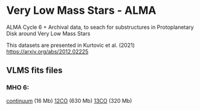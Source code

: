 # Very Low Mass Stars - ALMA 
ALMA Cycle 6 + Archival data, to seach for substructures in Protoplanetary Disk around Very Low Mass Stars

This datasets are presented in Kurtovic et al. (2021)
https://arxiv.org/abs/2012.02225



## VLMS fits files

### MHO 6:
[continuum](https://keeper.mpdl.mpg.de/f/5fa330b9cc724ceb851a/?dl=1) (16 Mb)
[12CO](https://keeper.mpdl.mpg.de/f/39b6c4de8a274d59933e/?dl=1) (630 Mb)
[13CO](https://keeper.mpdl.mpg.de/f/a9328b759ff7496bbab4/?dl=1) (320 Mb)
